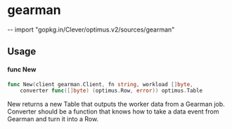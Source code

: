 # gearman
--
    import "gopkg.in/Clever/optimus.v2/sources/gearman"


## Usage

#### func  New

```go
func New(client gearman.Client, fn string, workload []byte,
	converter func([]byte) (optimus.Row, error)) optimus.Table
```
New returns a new Table that outputs the worker data from a Gearman job.
Converter should be a function that knows how to take a data event from Gearman
and turn it into a Row.
